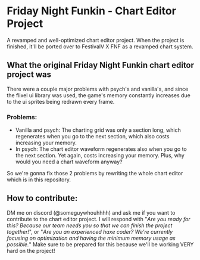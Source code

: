 # Friday Night Funkin - Chart Editor Project

A revamped and well-optimized chart editor project. When the project is finished, it'll be ported over to FestivalV X FNF as a revamped chart system.

## What the original Friday Night Funkin chart editor project was

There were a couple major problems with psych's and vanilla's, and since the flixel ui library was used,
the game's memory constantly increases due to the ui sprites being redrawn every frame.

### Problems:

- Vanilla and psych: The charting grid was only a section long, which regenerates when you go to the next section, which also costs increasing your memory.
- In psych: The chart editor waveform regenerates also when you go to the next section. Yet again, costs increasing your memory. Plus, why would you need a chart waveform anyway?

So we're gonna fix those 2 problems by rewriting the whole chart editor which is in this repository.

## How to contribute:

DM me on discord (@someguywhouhhhh) and ask me if you want to contribute to the chart editor project.
I will respond with "*Are you ready for this? Because our team needs you so that we can finish the project together!*", or "*Are you an experienced haxe coder? We're currently focusing on optimization and having the minimum memory usage as possible.*"
Make sure to be prepared for this because we'll be working VERY hard on the project!
